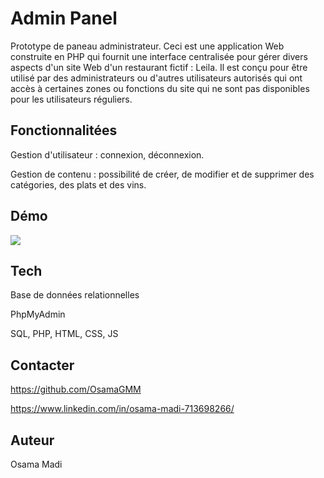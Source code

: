 # Admin Panel

Prototype de paneau administrateur. Ceci est une application Web construite en PHP qui fournit une interface centralisée pour gérer divers aspects d'un site Web d'un restaurant fictif : Leila. Il est conçu pour être utilisé par des administrateurs ou d'autres utilisateurs autorisés qui ont accès à certaines zones ou fonctions du site qui ne sont pas disponibles pour les utilisateurs réguliers.

## Fonctionnalitées

Gestion d'utilisateur : connexion, déconnexion.

Gestion de contenu : possibilité de créer, de modifier et de supprimer des catégories, des plats et des vins.

## Démo

![](https://github.com/Admin-Panel/demo.gif)


## Tech

Base de données relationnelles

PhpMyAdmin

SQL, PHP, HTML, CSS, JS

## Contacter

https://github.com/OsamaGMM

https://www.linkedin.com/in/osama-madi-713698266/

## Auteur
Osama Madi
